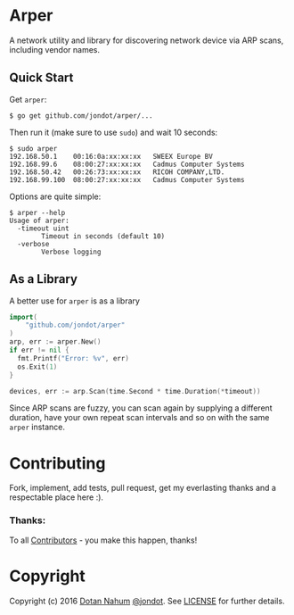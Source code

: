 # Arper

A network utility and library for discovering network device via ARP scans, including vendor names.

## Quick Start

Get `arper`:

```
$ go get github.com/jondot/arper/...
```

Then run it (make sure to use `sudo`) and wait 10 seconds:

```
$ sudo arper
192.168.50.1	00:16:0a:xx:xx:xx	SWEEX Europe BV
192.168.99.6	08:00:27:xx:xx:xx	Cadmus Computer Systems
192.168.50.42	00:26:73:xx:xx:xx	RICOH COMPANY,LTD.
192.168.99.100	08:00:27:xx:xx:xx	Cadmus Computer Systems
```

Options are quite simple:

```
$ arper --help
Usage of arper:
  -timeout uint
    	Timeout in seconds (default 10)
  -verbose
    	Verbose logging
```

## As a Library

A better use for `arper` is as a library


```go
import(
	"github.com/jondot/arper"
)
arp, err := arper.New()
if err != nil {
  fmt.Printf("Error: %v", err)
  os.Exit(1)
}

devices, err := arp.Scan(time.Second * time.Duration(*timeout))
```

Since ARP scans are fuzzy, you can scan again by supplying a different duration, have your own repeat scan intervals
and so on with the same `arper` instance.

# Contributing

Fork, implement, add tests, pull request, get my everlasting thanks and a respectable place here :).


### Thanks:

To all [Contributors](https://github.com/jondot/arper/graphs/contributors) - you make this happen, thanks!


# Copyright

Copyright (c) 2016 [Dotan Nahum](http://gplus.to/dotan) [@jondot](http://twitter.com/jondot). See [LICENSE](LICENSE.txt) for further details.
